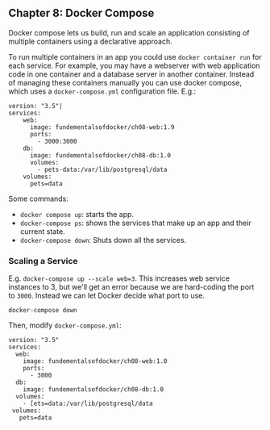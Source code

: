 ## Chapter 8: Docker Compose

Docker compose lets us build, run and scale an application consisting of multiple containers using a declarative approach.

To run multiple containers in an app you could use `docker container run` for each service. For example, you may have a
webserver with web application code in one container and a database server in another container. Instead of managing these
containers manually you can use docker compose, which uses a `docker-compose.yml` configuration file. E.g.:

```
version: "3.5"|
services:
    web: 
      image: fundementalsofdocker/ch08-web:1.9
      ports:
        - 3000:3000
    db:
      image: fundementalsofdocker/ch08-db:1.0
      volumes: 
        - pets-data:/var/lib/postgresql/data
    volumes:
      pets=data
```

Some commands:
 * `docker compose up`: starts the app.
 * `docker-compose ps`: shows the services that make up an app and their current state.
 * `docker-compose down`: Shuts down all the services.

### Scaling a Service

E.g. `docker-compose up --scale web=3`. This increases web service instances to 3, but we'll get an error because we are
hard-coding the port to `3000`. Instead we can let Docker decide what port to use.

```
docker-compose down
```

Then, modify `docker-compose.yml`:

```
version: "3.5"
services:
  web:
    image: fundementalsofdocker/ch08-web:1.0
    ports:
      - 3000
  db:
    image: fundementalsofdocker/ch08-db:1.0
  volumes:
    - [ets=data:/var/lib/postgresql/data
 volumes:
   pets=data
 ```
